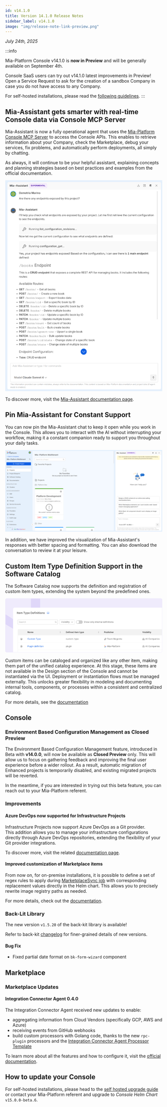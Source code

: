 ```yaml
---
id: v14.1.0
title: Version 14.1.0 Release Notes
sidebar_label: v14.1.0
image: "img/release-note-link-preview.png"
---
```


_July 24th, 2025_

:::info

Mia-Platform Console v14.1.0 is **now in Preview** and will be generally available on September 4th.

Console SaaS users can try out v14.1.0 latest improvements in Preview! Open a Service Request to ask for the creation of a sandbox Company in case you do not have access to any Company.

For self-hosted installations, please read the [following guidelines](#how-to-update-your-console).
:::

## Mia-Assistant gets smarter with real-time Console data via Console MCP Server

Mia-Assistant is now a fully operational agent that uses the [Mia-Platform Console MCP Server](https://github.com/mia-platform/console-mcp-server) to access the Console APIs. This enables to retrieve information about your Company, check the Marketplace, debug your services, fix problems, and automatically perform deployments, all simply by chatting.

As always, it will continue to be your helpful assistant, explaining concepts and planning strategies based on best practices and examples from the official documentation.

![Example of answer using MCP](img/mcp-response.png)

To discover more, visit the [Mia-Assistant documentation page](/console/assistant/overview.md).

## Pin Mia-Assistant for Constant Support

You can now pin the Mia-Assistant chat to keep it open while you work in the Console. This allows you to interact with the AI without interrupting your workflow, making it a constant companion ready to support you throughout your daily tasks.

![Mia-Assistant pinned to the right](img/pinned-assistant.png)

In addition, we have improved the visualization of Mia-Assistant's responses with better spacing and formatting. You can also download the conversation to review it at your leisure.

## Custom Item Type Definition Support in the Software Catalog

The Software Catalog now supports the definition and registration of custom item types, extending the system beyond the predefined ones.

![Item Type Definition](img/item-type-definition.png)

Custom items can be cataloged and organized like any other item, making them part of the unified catalog experience. At this stage, these items are not available in the Design section of the Console and cannot be instantiated via the UI. Deployment or instantiation flows must be managed externally.
This unlocks greater flexibility in modeling and documenting internal tools, components, or processes within a consistent and centralized catalog.

For more details, see the [documentation](/software-catalog/basic-concepts/items-types.md)

## Console

### Environment Based Configuration Management as Closed Preview

The Environment Based Configuration Management feature, introduced in Beta with **v14.0.0**, will now be available as **Closed Preview** only.
This will allow us to focus on gathering feedback and improving the final user experience before a wider rollout. As a result, automatic migration of Enhanced projects is temporarily disabled, and existing migrated projects will be reverted.

In the meantime, if you are interested in trying out this beta feature, you can reach out to your Mia-Platform referent.

### Improvements

#### Azure DevOps now supported for Infrastructure Projects

Infrastructure Projects now support Azure DevOps as a Git provider.  
This addition allows you to manage your infrastructure configurations directly through Azure DevOps repositories, extending the flexibility of your Git provider integrations.

To discover more, visit the related [documentation page](/console/project-configuration/infrastructure-project.md).

#### Improved customization of Marketplace items

From now on, for on-premise installations, it is possible to define a set of regex rules to apply during [MarketplaceSync job](/infrastructure/self-hosted/installation-chart/helm-values/45_marketplace.md) with corresponding replacement values directly in the Helm chart. This allows you to precisely rewrite image registry paths as needed.

For more details, check out the [documentation](/marketplace/overview_marketplace.md#edit-mia-platform-catalog-items).

### Back-Lit Library

The new version `v1.5.20` of the back-kit library is available!

Refer to back-kit [changelog](/microfrontend-composer/back-kit/changelog.md) for finer-grained details of new versions.

#### Bug Fix

* Fixed partial date format on `bk-form-wizard` component

## Marketplace

### Marketplace Updates

#### Integration Connector Agent 0.4.0

The Integration Connector Agent received new updates to enable:

- aggregating information from Cloud Vendors (specifically GCP, AWS and Azure)
- receiving events from GitHub webhooks
- build custom processors with Golang code, thanks to the new `rpc-plugin` processors and the [Integration Connector Agent Processor Template](https://github.com/mia-platform-marketplace/integration-connector-agent-processor)

To learn more about all the features and how to configure it, visit the [official documentation](/runtime_suite/integration-connector-agent/10_overview.md).
## How to update your Console

For self-hosted installations, please head to the [self hosted upgrade guide](/infrastructure/self-hosted/installation-chart/100_how-to-upgrade.md) or contact your Mia-Platform referent and upgrade to _Console Helm Chart_ `v15.0.0-beta.6`.
